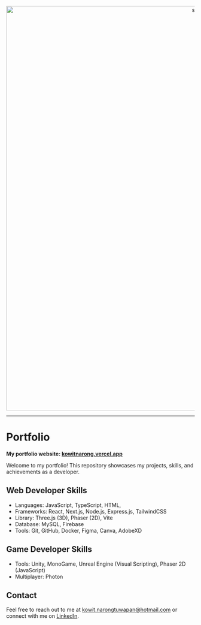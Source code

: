 <p align="center">
  <a href="https://fusion.design/">
    <img alt="sample website" src="https://firebasestorage.googleapis.com/v0/b/next-ddd-firebase.appspot.com/o/sample.png?alt=media&token=7bee543d-15ab-4be9-970b-c0e6a958ba52" width="1080">
  </a>
</p>

---
# Portfolio

**My portfolio website: [kowitnarong.vercel.app](https://kowitnarong.vercel.app/)**

Welcome to my portfolio! This repository showcases my projects, skills, and achievements as a developer.

## Web Developer Skills

- Languages: JavaScript, TypeScript, HTML,
- Frameworks: React, Next.js, Node.js, Express.js, TailwindCSS
- Library: Three.js (3D), Phaser (2D), Vite
- Database: MySQL, Firebase
- Tools: Git, GitHub, Docker, Figma, Canva, AdobeXD

## Game Developer Skills

- Tools: Unity, MonoGame, Unreal Engine (Visual Scripting), Phaser 2D (JavaScript)
- Multiplayer: Photon

## Contact

Feel free to reach out to me at [kowit.narongtuwapan@hotmail.com](mailto:kowit.narongtuwapan@hotmail.com) or connect with me on [LinkedIn](https://www.linkedin.com/in/kowit-narongtuwapan-4a6b2825a/).
